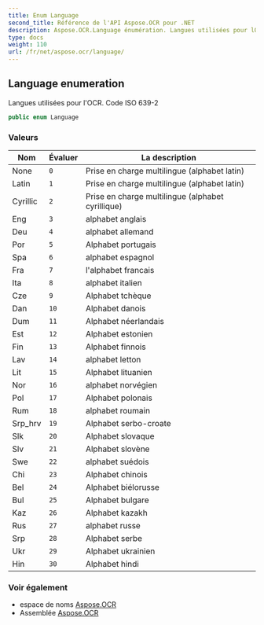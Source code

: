 ```yaml
---
title: Enum Language
second_title: Référence de l'API Aspose.OCR pour .NET
description: Aspose.OCR.Language énumération. Langues utilisées pour lOCR. Code ISO 6392
type: docs
weight: 110
url: /fr/net/aspose.ocr/language/
---
```

## Language enumeration

Langues utilisées pour l'OCR. Code ISO 639-2

```csharp
public enum Language
```

### Valeurs

| Nom | Évaluer | La description |
| --- | --- | --- |
| None | `0` | Prise en charge multilingue (alphabet latin) |
| Latin | `1` | Prise en charge multilingue (alphabet latin) |
| Cyrillic | `2` | Prise en charge multilingue (alphabet cyrillique) |
| Eng | `3` | alphabet anglais |
| Deu | `4` | alphabet allemand |
| Por | `5` | Alphabet portugais |
| Spa | `6` | alphabet espagnol |
| Fra | `7` | l'alphabet francais |
| Ita | `8` | alphabet italien |
| Cze | `9` | Alphabet tchèque |
| Dan | `10` | Alphabet danois |
| Dum | `11` | Alphabet néerlandais |
| Est | `12` | Alphabet estonien |
| Fin | `13` | Alphabet finnois |
| Lav | `14` | alphabet letton |
| Lit | `15` | Alphabet lituanien |
| Nor | `16` | alphabet norvégien |
| Pol | `17` | Alphabet polonais |
| Rum | `18` | alphabet roumain |
| Srp_hrv | `19` | Alphabet serbo-croate |
| Slk | `20` | Alphabet slovaque |
| Slv | `21` | Alphabet slovène |
| Swe | `22` | alphabet suédois |
| Chi | `23` | Alphabet chinois |
| Bel | `24` | Alphabet biélorusse |
| Bul | `25` | Alphabet bulgare |
| Kaz | `26` | Alphabet kazakh |
| Rus | `27` | alphabet russe |
| Srp | `28` | Alphabet serbe |
| Ukr | `29` | Alphabet ukrainien |
| Hin | `30` | Alphabet hindi |

### Voir également

* espace de noms [Aspose.OCR](../../aspose.ocr/)
* Assemblée [Aspose.OCR](../../)


